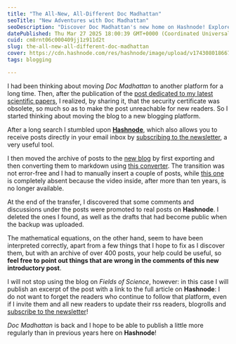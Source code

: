 ```yaml
---
title: "The All-New, All-Different Doc Madhattan"
seoTitle: "New Adventures with Doc Madhattan"
seoDescription: "Discover Doc Madhattan's new home on Hashnode! Explore enhanced features and subscribe for updates on scientific insights and engaging discussions"
datePublished: Thu Mar 27 2025 18:00:39 GMT+0000 (Coordinated Universal Time)
cuid: cm8rnt06c000409jj1z911d2t
slug: the-all-new-all-different-doc-madhattan
cover: https://cdn.hashnode.com/res/hashnode/image/upload/v1743080186675/bea7a8af-a815-4d52-bd00-6b7ae109fc8e.png
tags: blogging

---
```


I had been thinking about moving *Doc Madhattan* to another platform for a long time. Then, after the publication of the [post dedicated to my latest scientific papers](https://docmadhattan.hashnode.dev/geometric-model-of-particles-a-didactical-approach), I realized, by sharing it, that the security certificate was obsolete, so much so as to make the post unreachable for new readers. So I started thinking about moving the blog to a new blogging platform.

After a long search I stumbled upon [**Hashnode**](https://hashnode.com/), which also allows you to receive posts directly in your email inbox by [subscribing to the newsletter](https://docmadhattan.hashnode.dev/newsletter), a very useful tool.

I then moved the archive of posts to the [new blog](https://docmadhattan.hashnode.dev/) by first exporting and then converting them to markdown using [this converter](https://github.com/palaniraja/blog2md). The transition was not error-free and I had to manually insert a couple of posts, while [this one](http://docmadhattan.fieldofscience.com/2012/03/tara-shears-about-her-work-at-cern.html) is completely absent because the video inside, after more than ten years, is no longer available.

At the end of the transfer, I discovered that some comments and discussions under the posts were promoted to real posts on **Hashnode**. I deleted the ones I found, as well as the drafts that had become public when the backup was uploaded.

The mathematical equations, on the other hand, seem to have been interpreted correctly, apart from a few things that I hope to fix as I discover them, but with an archive of over 400 posts, your help could be useful, so **feel free to point out things that are wrong in the comments of this new introductory post**.

I will not stop using the blog on *Fields of Science*, however: in this case I will publish an excerpt of the post with a link to the full article on **Hashnode**: I do not want to forget the readers who continue to follow that platform, even if I invite them and all new readers to update their rss readers, blogrolls and [subscribe to the newsletter](https://docmadhattan.hashnode.dev/newsletter)!

*Doc Madhattan* is back and I hope to be able to publish a little more regularly than in previous years here on **Hashnode**!